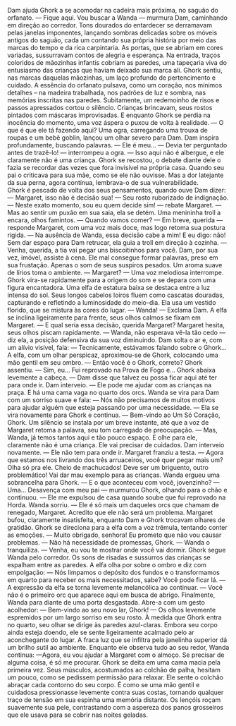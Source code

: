 Dam ajuda Ghork a se acomodar na cadeira mais próxima, no saguão do orfanato. 
— Fique aqui. Vou buscar a Wanda — murmura Dam, caminhando em direção ao corredor.
Tons dourados do entardecer se derramavam pelas janelas imponentes, lançando sombras delicadas sobre os móveis antigos do saguão, cada um contando sua própria história por meio das marcas do tempo e da rica carpintaria. As portas, que se abriam em cores variadas, sussurravam contos de alegria e esperança. Na entrada, traços coloridos de mãozinhas infantis cobriam as paredes, uma tapeçaria viva do entusiasmo das crianças que haviam deixado sua marca ali. Ghork sentiu, nas marcas daquelas mãozinhas, um laço profundo de pertencimento e cuidado. A essência do orfanato pulsava, como um coração, nos mínimos detalhes – na madeira trabalhada, nos padrões de luz e sombra, nas memórias inscritas nas paredes.
Subitamente, um redemoinho de risos e passos apressados cortou o silêncio. Crianças brincavam, seus rostos pintados com máscaras improvisadas. E enquanto Ghork se perdia na inocência do momento, uma voz áspera o puxou de volta à realidade.
— O que é que ele tá fazendo aqui? Uma ogra, carregando uma trouxa de roupas e um bebê goblin, lançou um olhar severo para Dam.
Dam inspira profundamente, buscando palavras. — Ele é meu...
— Devia ter perguntado antes de trazê-lo! — interrompeu a ogra. — Isso aqui não é albergue, e ele claramente não é uma criança.
Ghork se recostou, o debate diante dele o fazia se recordar das vezes que fora invisível na própria casa. Quando seu pai o criticava para sua mãe, como se ele não ouvisse. Mas a dor latejante da sua perna, agora contínua, lembrava-o de sua vulnerabilidade.  
Ghork é pescado de volta dos seus pensamentos, quando ouve Dam dizer:
— Margaret, isso não é decisão sua! — Seu rosto ruborizado de indignação.
— Neste exato momento, sou eu quem decide sim! — rebate Margaret. — Mas ao sentir um puxão em sua saia, ela se detém. Uma menininha troll a encara, olhos famintos. — Quando vamos comer?
— Em breve, querida — responde Margaret, com uma voz mais doce, mas logo retoma sua postura rígida. — Na ausência de Wanda, essa decisão cabe a mim! E eu digo: não! 
Sem dar espaço para Dam retrucar, ela guia a troll em direção à cozinha.
— Venha, querida, a tia vai pegar uns biscoitinhos para você.
Dam, por sua vez, imóvel, assiste à cena. Ele mal consegue formar palavras, preso em sua frustação. Apenas o som de seus suspiros pesados.
Um aroma suave de lírios toma o ambiente.
— Margaret? — Uma voz melodiosa interrompe.
Ghork vira-se rapidamente para a origem do som e se depara com uma figura encantadora. Uma elfa de estatura baixa se destaca entre a luz intensa do sol. Seus longos cabelos loiros fluem como cascatas douradas, capturando e refletindo a luminosidade do meio-dia. Ela usa um vestido florido, que se mistura às cores do lugar.
— Wanda! — Exclama Dam.
A elfa se inclina ligeiramente para frente, seus olhos calmos se fixam em Margaret. 
— E qual seria essa decisão, querida Margaret?
Margaret hesita, seus olhos piscam rapidamente.
— Wanda, não esperava vê-la tão cedo — diz ela, a posição defensiva da sua voz diminuindo.
Dam solta o ar e, com um alívio visível, fala:
— Tecnicamente, estávamos falando sobre o Ghork...
A elfa, com um olhar perspicaz, aproximou-se de Ghork, colocando uma mão gentil em seu ombro. — Então você é o Ghork, correto?
Ghork assentiu. — Sim, eu... Fui reprovado na Prova de Fogo e... Ghork abaixa levemente a cabeça. — Dam disse que talvez eu possa ficar aqui até ter para onde ir.
Dam interveio. — Ele pode me ajudar com as crianças na praça. E há uma cama vaga no quarto dos orcs.
Wanda se vira para Dam com um sorriso suave e fala:
— Nós não precisamos de muitos motivos para ajudar alguém que esteja passando por uma necessidade. — Ela se vira novamente para Ghork e continua. — Bem-vindo ao Um Só Coração, Ghork.
Um silêncio se instala por um breve instante, até que a voz de Margaret retoma a palavra, seu tom carregado de preocupação.
— Mas, Wanda, já temos tantos aqui e tão pouco espaço. E olhe para ele, claramente não é uma criança. Ele vai precisar de cuidados.
Dam interveio novamente. — Ele não tem para onde ir.
Margaret franziu a testa. — Agora que estamos nos livrando dos três arruaceiros, você quer pegar mais um? Olha só pra ele. Cheio de machucados! Deve ser um briguento, outro problemático! Vai dar mau exemplo para as crianças.
Wanda ergueu uma sobrancelha para Ghork. — E o que aconteceu com você, jovenzinho?
— Uma... Desavença com meu pai — murmurou Ghork, olhando para o chão e continuou. — Ele me expulsou de casa quando soube que fui reprovado na Horda.
Wanda sorriu. — Ele é só mais um daqueles orcs que chamam de renegado, Margaret. Acredito que ele não será um problema.
Margaret bufou, claramente insatisfeita, enquanto Dam e Ghork trocavam olhares de gratidão.
Ghork se direciona para a elfa com a voz trêmula, tentando conter as emoções.
— Muito obrigado, senhora! Eu prometo que não vou causar problemas. 
— Não há necessidade de promessas, Ghork. — Wanda o tranquiliza. — Venha, eu vou te mostrar onde você vai dormir. 
Ghork segue Wanda pelo corredor. Os sons de risadas e sussurros das crianças se espalham entre as paredes. A elfa olha por sobre o ombro e diz com empolgação:
— Nós limpamos o depósito dos fundos e o transformamos em quarto para receber os mais necessitados, sabe? Você pode ficar lá. — A expressão da elfa se torna levemente melancólica ao continuar. —  Você não é o primeiro orc que aparece aqui em busca de abrigo.
Finalmente, Wanda para diante de uma porta desgastada. Abre-a com um gesto acolhedor:
— Bem-vindo ao seu novo lar, Ghork! — Os olhos levemente espremidos por um largo sorriso em seu rosto. 
À medida que Ghork entra no quarto, seu olhar se dirige às paredes azul-claras. Embora seu corpo ainda esteja doendo, ele se sente ligeiramente acalmado pelo ar aconchegante do lugar. A fraca luz que se infiltra pela janelinha superior dá um brilho sutil ao ambiente. Enquanto ele observa tudo ao seu redor, Wanda continua:
—Agora, eu vou ajudar a Margaret com o almoço. Se precisar de alguma coisa, é só me procurar.
Ghork se deita em uma cama macia pela primeira vez. Seus músculos, acostumados ao colchão de palha, hesitam um pouco, como se pedissem permissão para relaxar. Ele sente o colchão abraçar cada contorno do seu corpo. É como se uma mão gentil e cuidadosa pressionasse levemente contra suas costas, tornando qualquer traço de tensão em sua espinha uma memória distante. Os lençóis roçam suavemente sua pele, contrastando com a aspereza dos panos grosseiros que ele usava para se cobrir nas noites geladas.